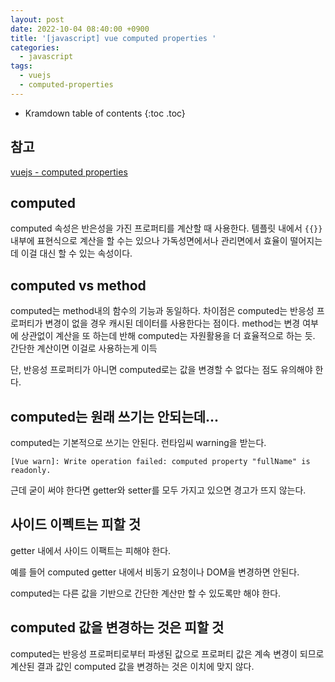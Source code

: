 ```yaml
---
layout: post
date: 2022-10-04 08:40:00 +0900
title: '[javascript] vue computed properties '
categories:
  - javascript
tags:
  - vuejs
  - computed-properties
---
```


* Kramdown table of contents
{:toc .toc}

## 참고

[vuejs - computed properties](https://vuejs.org/guide/essentials/computed.html#basic-example)


## computed 

computed 속성은 반은성을 가진 프로퍼티를 계산할 때 사용한다. 템플릿 내에서 `{{}}` 내부에 표현식으로 계산을 할 수는 있으나 가독성면에서나 관리면에서 효율이 떨어지는 데 이걸 대신 할 수 있는 속성이다. 

## computed vs method

computed는 method내의 함수의 기능과 동일하다. 차이점은 computed는 반응성 프로퍼티가 변경이 없을 경우 캐시된 데이터를 사용한다는 점이다. 
method는 변경 여부에 상관없이 계산을 또 하는데 반해 computed는 자원활용을 더 효율적으로 하는 듯. 간단한 계산이면 이걸로 사용하는게 이득

단, 반응성 프로퍼티가 아니면 computed로는 값을 변경할 수 없다는 점도 유의해야 한다. 



## computed는 원래 쓰기는 안되는데...

computed는 기본적으로 쓰기는 안된다. 런타임씨 warning을 받는다. 

```
[Vue warn]: Write operation failed: computed property "fullName" is readonly. 
```

근데 굳이 써야 한다면 getter와 setter를 모두 가지고 있으면 경고가 뜨지 않는다. 


## 사이드 이펙트는 피할 것 

getter 내에서 사이드 이팩트는 피해야 한다. 

예를 들어 computed getter 내에서 비동기 요청이나 DOM을 변경하면 안된다. 

computed는 다른 값을 기반으로 간단한 계산만 할 수 있도록만 해야 한다. 


## computed 값을 변경하는 것은 피할 것 

computed는 반응성 프로퍼티로부터 파생된 값으로 프로퍼티 값은 계속 변경이 되므로 계산된 결과 값인 computed 값을 변경하는 것은 이치에 맞지 않다.